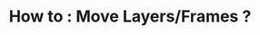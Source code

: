 ---
title: 'How to : Move Layers/Frames ?'
redirect_to:
  - 'https://discuss.pencil2d.org/t/how-to-move-layers-frames/771'
---